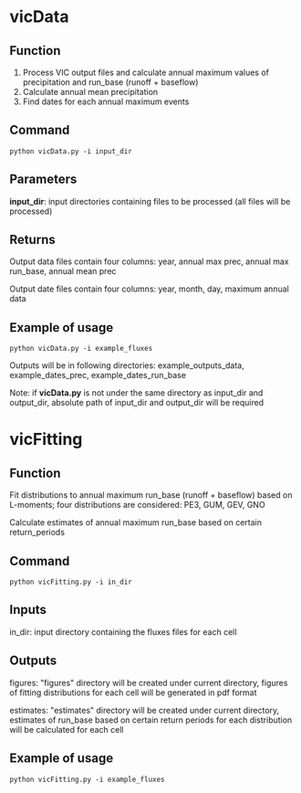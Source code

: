 # vicData
Function
---------
1. Process VIC output files and calculate annual maximum values of precipitation and run_base (runoff + baseflow)
2. Calculate annual mean precipitation
3. Find dates for each annual maximum events

Command
---------
`python vicData.py -i input_dir`

Parameters
---------
**input_dir**: input directories containing files to be processed (all files will be processed)

Returns
---------
Output data files contain four columns: year, annual max prec, annual max run_base, annual mean prec

Output date files contain four columns: year, month, day, maximum annual data

Example of usage
---------
`python vicData.py -i example_fluxes`

Outputs will be in following directories: example_outputs_data, example_dates_prec, example_dates_run_base

Note: if **vicData.py** is not under the same directory as input_dir and output_dir, absolute 
	  path of input_dir and output_dir will be required

# vicFitting
Function
----------
Fit distributions to annual maximum run_base (runoff + baseflow) based on L-moments; four distributions are considered: PE3, GUM, GEV, GNO

Calculate estimates of annual maximum run_base based on certain return_periods

Command 
----------
`python vicFitting.py -i in_dir`

Inputs
----------
in_dir: input directory containing the fluxes files for each cell

Outputs
----------
figures: "figures" directory will be created under current directory, figures of fitting distributions for each cell will be generated in pdf format

estimates: "estimates" directory will be created under current directory, estimates of run_base based on certain return periods for each distribution will be calculated for each cell

Example of usage
-----------------
`python vicFitting.py -i example_fluxes`
